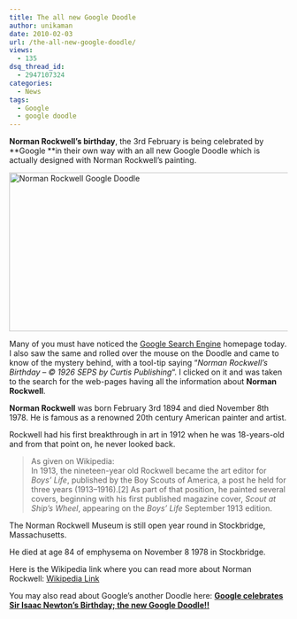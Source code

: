 ```yaml
---
title: The all new Google Doodle
author: unikaman
date: 2010-02-03
url: /the-all-new-google-doodle/
views:
  - 135
dsq_thread_id:
  - 2947107324
categories:
  - News
tags:
  - Google
  - google doodle
---
```

**Norman Rockwell&#8217;s birthday**, the 3rd February is being celebrated by **Google **in their own way with an all new Google Doodle which is actually designed with Norman Rockwell&#8217;s painting.

<img class="size-full wp-image-19251  aligncenter" title="Norman Rockwell Google Doodle" src="http://cdn.devilsworkshop.org/files/2010/02/Norman-Rockwell-Google-Doodle.JPG" alt="Norman Rockwell Google Doodle" width="609" height="287" />

Many of you must have noticed the <a href="http://www.google.co.in/search?hl=en&source=hp&q=Equitipz&meta=&aq=f&oq=" onclick="_gaq.push(['_trackEvent', 'outbound-article', 'http://www.google.co.in/search?hl=en&source=hp&q=Equitipz&meta=&aq=f&oq=', 'Google Search Engine']);" target="_blank">Google Search Engine</a> homepage today. I also saw the same and rolled over the mouse on the Doodle and came to know of the mystery behind, with a tool-tip saying &#8220;*Norman Rockwell&#8217;s Birthday &#8211; © 1926 SEPS by Curtis Publishing*&#8220;. I clicked on it and was taken to the search for the web-pages having all the information about **Norman Rockwell**.

**Norman Rockwell** was born February 3rd 1894 and died November 8th 1978. He is famous as a renowned 20th century American painter and artist.

Rockwell had his first breakthrough in art in 1912 when he was 18-years-old and from that point on, he never looked back.

> <div>
>   <span><!-- --></span>As given on Wikipedia:
> </div>
> 
> <div>
>   In 1913, the nineteen-year old Rockwell became the art editor for <em>Boys&#8217; Life</em>, published by the Boy Scouts of America, a post he held for three years (1913–1916).[2] As part of that position, he painted several covers, beginning with his first published magazine cover, <em>Scout at Ship&#8217;s Wheel</em>, appearing on the <em>Boys&#8217; Life</em> September 1913 edition.
> </div>

<div>
  The Norman Rockwell Museum is still open year round in Stockbridge, Massachusetts.
</div>

<div>
  <p>
    He died at age 84 of emphysema on November 8 1978 in Stockbridge.
  </p>
  
  <p>
    Here is the Wikipedia link where you can read more about Norman Rockwell: <a href="http://en.wikipedia.org/wiki/Norman_Rockwell" onclick="_gaq.push(['_trackEvent', 'outbound-article', 'http://en.wikipedia.org/wiki/Norman_Rockwell', 'Wikipedia Link']);" target="_blank">Wikipedia Link</a>
  </p>
  
  <p>
    You may also read about Google&#8217;s another Doodle here: <a href="http://devilsworkshop.org/google-celebrates-sir-isaac-newtons-birthday-the-new-google-doodle/" target="_blank"><strong>Google celebrates Sir Isaac Newton&#8217;s Birthday; the new Google Doodle!!</strong></a></div>
